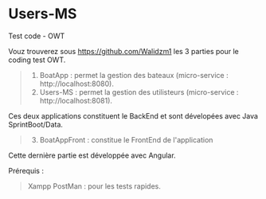 # Users-MS
Test code - OWT

Vouz trouverez sous https://github.com/Walidzm1 les 3 parties pour le coding test OWT. 

> 1) BoatApp : permet la gestion des bateaux (micro-service : http://localhost:8080).
> 2) Users-MS : permet la gestion des utilisteurs (micro-service : http://localhost:8081).


Ces deux applications constituent le BackEnd et sont dévelopées avec Java SprintBoot/Data.
  
> 3) BoatAppFront : constitue le FrontEnd de l'application 

Cette dernière partie est développée avec Angular. 


Prérequis : 

> Xampp
> PostMan : pour les tests rapides. 
